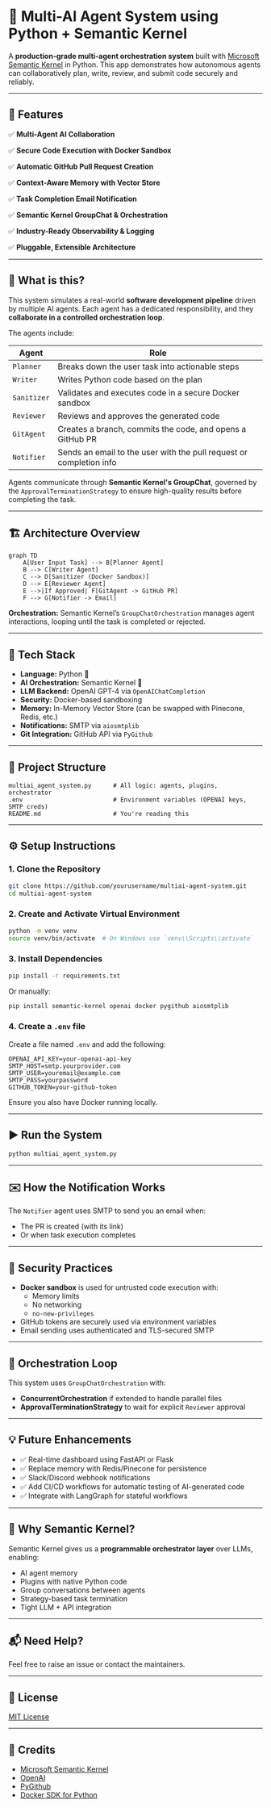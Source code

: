 # 🤖 Multi-AI Agent System using Python + Semantic Kernel

A **production-grade multi-agent orchestration system** built with [Microsoft Semantic Kernel](https://github.com/microsoft/semantic-kernel) in Python. This app demonstrates how autonomous agents can collaboratively plan, write, review, and submit code securely and reliably.

---

## 🚀 Features

✅ **Multi-Agent AI Collaboration**

✅ **Secure Code Execution with Docker Sandbox**

✅ **Automatic GitHub Pull Request Creation**

✅ **Context-Aware Memory with Vector Store**

✅ **Task Completion Email Notification**

✅ **Semantic Kernel GroupChat & Orchestration**

✅ **Industry-Ready Observability & Logging**

✅ **Pluggable, Extensible Architecture**

---

## 🧠 What is this?

This system simulates a real-world **software development pipeline** driven by multiple AI agents. Each agent has a dedicated responsibility, and they **collaborate in a controlled orchestration loop**.

The agents include:

| Agent       | Role                                                                 |
|-------------|----------------------------------------------------------------------|
| `Planner`   | Breaks down the user task into actionable steps                     |
| `Writer`    | Writes Python code based on the plan                                |
| `Sanitizer` | Validates and executes code in a secure Docker sandbox              |
| `Reviewer`  | Reviews and approves the generated code                             |
| `GitAgent`  | Creates a branch, commits the code, and opens a GitHub PR           |
| `Notifier`  | Sends an email to the user with the pull request or completion info |

Agents communicate through **Semantic Kernel's GroupChat**, governed by the `ApprovalTerminationStrategy` to ensure high-quality results before completing the task.

---

## 🏗️ Architecture Overview

```mermaid
graph TD
    A[User Input Task] --> B[Planner Agent]
    B --> C[Writer Agent]
    C --> D[Sanitizer (Docker Sandbox)]
    D --> E[Reviewer Agent]
    E -->|If Approved| F[GitAgent -> GitHub PR]
    F --> G[Notifier -> Email]
```

**Orchestration:** Semantic Kernel’s `GroupChatOrchestration` manages agent interactions, looping until the task is completed or rejected.

---

## 🔧 Tech Stack

- **Language:** Python 🐍
- **AI Orchestration:** Semantic Kernel 🤖
- **LLM Backend:** OpenAI GPT-4 via `OpenAIChatCompletion`
- **Security:** Docker-based sandboxing
- **Memory:** In-Memory Vector Store (can be swapped with Pinecone, Redis, etc.)
- **Notifications:** SMTP via `aiosmtplib`
- **Git Integration:** GitHub API via `PyGithub`

---

## 📁 Project Structure

```
multiai_agent_system.py      # All logic: agents, plugins, orchestrator
.env                         # Environment variables (OPENAI keys, SMTP creds)
README.md                    # You're reading this
```

---

## ⚙️ Setup Instructions

### 1. Clone the Repository

```bash
git clone https://github.com/yourusername/multiai-agent-system.git
cd multiai-agent-system
```

### 2. Create and Activate Virtual Environment

```bash
python -m venv venv
source venv/bin/activate  # On Windows use `venv\\Scripts\\activate`
```

### 3. Install Dependencies

```bash
pip install -r requirements.txt
```

Or manually:

```bash
pip install semantic-kernel openai docker pygithub aiosmtplib
```

### 4. Create a `.env` file

Create a file named `.env` and add the following:

```env
OPENAI_API_KEY=your-openai-api-key
SMTP_HOST=smtp.yourprovider.com
SMTP_USER=youremail@example.com
SMTP_PASS=yourpassword
GITHUB_TOKEN=your-github-token
```

Ensure you also have Docker running locally.

---

## ▶️ Run the System

```bash
python multiai_agent_system.py
```

---

## ✉️ How the Notification Works

The `Notifier` agent uses SMTP to send you an email when:

- The PR is created (with its link)
- Or when task execution completes

---

## 🔐 Security Practices

- **Docker sandbox** is used for untrusted code execution with:
  - Memory limits
  - No networking
  - `no-new-privileges`
- GitHub tokens are securely used via environment variables
- Email sending uses authenticated and TLS-secured SMTP

---

## 🔄 Orchestration Loop

This system uses `GroupChatOrchestration` with:

- **ConcurrentOrchestration** if extended to handle parallel files
- **ApprovalTerminationStrategy** to wait for explicit `Reviewer` approval

---

## 💡 Future Enhancements

- ✅ Real-time dashboard using FastAPI or Flask
- ✅ Replace memory with Redis/Pinecone for persistence
- ✅ Slack/Discord webhook notifications
- ✅ Add CI/CD workflows for automatic testing of AI-generated code
- ✅ Integrate with LangGraph for stateful workflows

---

## 🧠 Why Semantic Kernel?

Semantic Kernel gives us a **programmable orchestrator layer** over LLMs, enabling:
- AI agent memory
- Plugins with native Python code
- Group conversations between agents
- Strategy-based task termination
- Tight LLM + API integration

---

## 📬 Need Help?

Feel free to raise an issue or contact the maintainers.

---

## 📜 License

[MIT License](LICENSE)

---

## 🙌 Credits

- [Microsoft Semantic Kernel](https://github.com/microsoft/semantic-kernel)
- [OpenAI](https://openai.com/)
- [PyGithub](https://pygithub.readthedocs.io/)
- [Docker SDK for Python](https://docker-py.readthedocs.io/)
